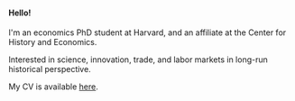 #### Hello! 
I'm an economics PhD student at Harvard, and an affiliate at the Center for History and Economics.

Interested in science, innovation, trade, and labor markets in long-run historical perspective.

My CV is available [here](https://matthewleechen.github.io/cv/MLC_CV_1_1_2024.pdf).
